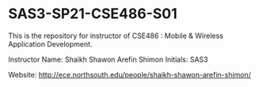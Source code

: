 # SAS3-SP21-CSE486-S01

This is the repository for instructor of CSE486 : Mobile & Wireless Application
Development.

Instructor Name: Shaikh Shawon Arefin Shimon
Initials: SAS3

Website: http://ece.northsouth.edu/people/shaikh-shawon-arefin-shimon/
